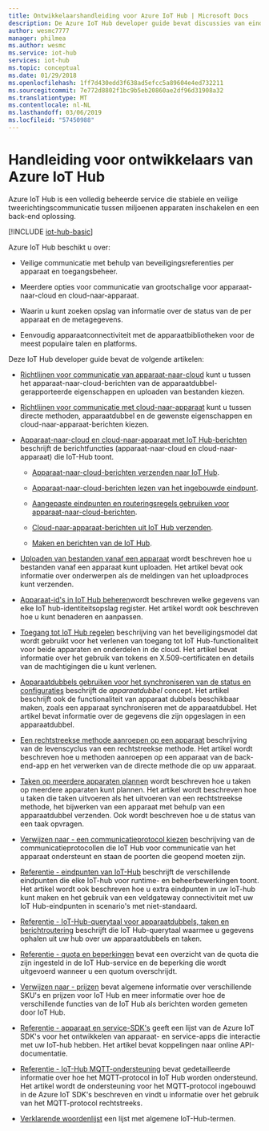```yaml
---
title: Ontwikkelaarshandleiding voor Azure IoT Hub | Microsoft Docs
description: De Azure IoT Hub developer guide bevat discussies van eindpunten, beveiliging, het id-register, Apparaatbeheer, directe methoden, apparaatdubbels, het uploaden van bestanden, taken, de IoT Hub-querytaal en -berichten.
author: wesmc7777
manager: philmea
ms.author: wesmc
ms.service: iot-hub
services: iot-hub
ms.topic: conceptual
ms.date: 01/29/2018
ms.openlocfilehash: 1ff7d430edd3f638ad5efcc5a89604e4ed732211
ms.sourcegitcommit: 7e772d8802f1bc9b5eb20860ae2df96d31908a32
ms.translationtype: MT
ms.contentlocale: nl-NL
ms.lasthandoff: 03/06/2019
ms.locfileid: "57450988"
---
```

# <a name="azure-iot-hub-developer-guide"></a>Handleiding voor ontwikkelaars van Azure IoT Hub

Azure IoT Hub is een volledig beheerde service die stabiele en veilige tweerichtingscommunicatie tussen miljoenen apparaten inschakelen en een back-end oplossing.

[!INCLUDE [iot-hub-basic](../../includes/iot-hub-basic-partial.md)]

Azure IoT Hub beschikt u over:

* Veilige communicatie met behulp van beveiligingsreferenties per apparaat en toegangsbeheer.

* Meerdere opties voor communicatie van grootschalige voor apparaat-naar-cloud en cloud-naar-apparaat.

* Waarin u kunt zoeken opslag van informatie over de status van de per apparaat en de metagegevens.

* Eenvoudig apparaatconnectiviteit met de apparaatbibliotheken voor de meest populaire talen en platforms.

Deze IoT Hub developer guide bevat de volgende artikelen:

* [Richtlijnen voor communicatie van apparaat-naar-cloud](iot-hub-devguide-d2c-guidance.md) kunt u tussen het apparaat-naar-cloud-berichten van de apparaatdubbel-gerapporteerde eigenschappen en uploaden van bestanden kiezen.

* [Richtlijnen voor communicatie met cloud-naar-apparaat](iot-hub-devguide-c2d-guidance.md) kunt u tussen directe methoden, apparaatdubbel en de gewenste eigenschappen en cloud-naar-apparaat-berichten kiezen.

* [Apparaat-naar-cloud en cloud-naar-apparaat met IoT Hub-berichten](iot-hub-devguide-messaging.md) beschrijft de berichtfuncties (apparaat-naar-cloud en cloud-naar-apparaat) die IoT-Hub toont.

  * [Apparaat-naar-cloud-berichten verzenden naar IoT Hub](iot-hub-devguide-messages-d2c.md).

  * [Apparaat-naar-cloud-berichten lezen van het ingebouwde eindpunt](iot-hub-devguide-messages-read-builtin.md).

  * [Aangepaste eindpunten en routeringsregels gebruiken voor apparaat-naar-cloud-berichten](iot-hub-devguide-messages-read-custom.md).

  * [Cloud-naar-apparaat-berichten uit IoT Hub verzenden](iot-hub-devguide-messages-c2d.md).

  * [Maken en berichten van de IoT Hub](iot-hub-devguide-messages-construct.md).

* [Uploaden van bestanden vanaf een apparaat](iot-hub-devguide-file-upload.md) wordt beschreven hoe u bestanden vanaf een apparaat kunt uploaden. Het artikel bevat ook informatie over onderwerpen als de meldingen van het uploadproces kunt verzenden.

* [Apparaat-id's in IoT Hub beheren](iot-hub-devguide-identity-registry.md)wordt beschreven welke gegevens van elke IoT hub-identiteitsopslag register. Het artikel wordt ook beschreven hoe u kunt benaderen en aanpassen.

* [Toegang tot IoT Hub regelen](iot-hub-devguide-security.md) beschrijving van het beveiligingsmodel dat wordt gebruikt voor het verlenen van toegang tot IoT Hub-functionaliteit voor beide apparaten en onderdelen in de cloud. Het artikel bevat informatie over het gebruik van tokens en X.509-certificaten en details van de machtigingen die u kunt verlenen.

* [Apparaatdubbels gebruiken voor het synchroniseren van de status en configuraties](iot-hub-devguide-device-twins.md) beschrijft de *apparaatdubbel* concept. Het artikel beschrijft ook de functionaliteit van apparaat dubbels beschikbaar maken, zoals een apparaat synchroniseren met de apparaatdubbel. Het artikel bevat informatie over de gegevens die zijn opgeslagen in een apparaatdubbel.

* [Een rechtstreekse methode aanroepen op een apparaat](iot-hub-devguide-direct-methods.md) beschrijving van de levenscyclus van een rechtstreekse methode. Het artikel wordt beschreven hoe u methoden aanroepen op een apparaat van de back-end-app en het verwerken van de directe methode die op uw apparaat.

* [Taken op meerdere apparaten plannen](iot-hub-devguide-jobs.md) wordt beschreven hoe u taken op meerdere apparaten kunt plannen. Het artikel wordt beschreven hoe u taken die taken uitvoeren als het uitvoeren van een rechtstreekse methode, het bijwerken van een apparaat met behulp van een apparaatdubbel verzenden. Ook wordt beschreven hoe u de status van een taak opvragen.

* [Verwijzen naar - een communicatieprotocol kiezen](iot-hub-devguide-protocols.md) beschrijving van de communicatieprotocollen die IoT Hub voor communicatie van het apparaat ondersteunt en staan de poorten die geopend moeten zijn.

* [Referentie - eindpunten van IoT-Hub](iot-hub-devguide-endpoints.md) beschrijft de verschillende eindpunten die elke IoT-hub voor runtime- en beheerbewerkingen toont. Het artikel wordt ook beschreven hoe u extra eindpunten in uw IoT-hub kunt maken en het gebruik van een veldgateway connectiviteit met uw IoT Hub-eindpunten in scenario's met niet-standaard.

* [Referentie - IoT-Hub-querytaal voor apparaatdubbels, taken en berichtroutering](iot-hub-devguide-query-language.md) beschrijft die IoT Hub-querytaal waarmee u gegevens ophalen uit uw hub over uw apparaatdubbels en taken.

* [Referentie - quota en beperkingen](iot-hub-devguide-quotas-throttling.md) bevat een overzicht van de quota die zijn ingesteld in de IoT Hub-service en de beperking die wordt uitgevoerd wanneer u een quotum overschrijdt.

* [Verwijzen naar - prijzen](iot-hub-devguide-pricing.md) bevat algemene informatie over verschillende SKU's en prijzen voor IoT Hub en meer informatie over hoe de verschillende functies van de IoT Hub als berichten worden gemeten door IoT Hub.

* [Referentie - apparaat en service-SDK's](iot-hub-devguide-sdks.md) geeft een lijst van de Azure IoT SDK's voor het ontwikkelen van apparaat- en service-apps die interactie met uw IoT-hub hebben. Het artikel bevat koppelingen naar online API-documentatie.

* [Referentie - IoT-Hub MQTT-ondersteuning](iot-hub-mqtt-support.md) bevat gedetailleerde informatie over hoe het MQTT-protocol in IoT Hub worden ondersteund. Het artikel wordt de ondersteuning voor het MQTT-protocol ingebouwd in de Azure IoT SDK's beschreven en vindt u informatie over het gebruik van het MQTT-protocol rechtstreeks.

* [Verklarende woordenlijst](iot-hub-devguide-glossary.md) een lijst met algemene IoT-Hub-termen.